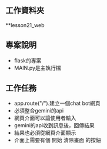 ## 工作資料夾
**lesson21_web

## 專案說明
- flask的專案
- MAIN.py是主執行檔

## 工作任務
- app.route("/").建立一個chat bot網頁
- 必須整合gemini的api
- 網頁介面可以讓使用者輸入
- gemini的api收到訊息後，回傳結果
- 結果也必須從網頁介面顯示
- 介面上需要有個 開始 清除畫面 的按鈕